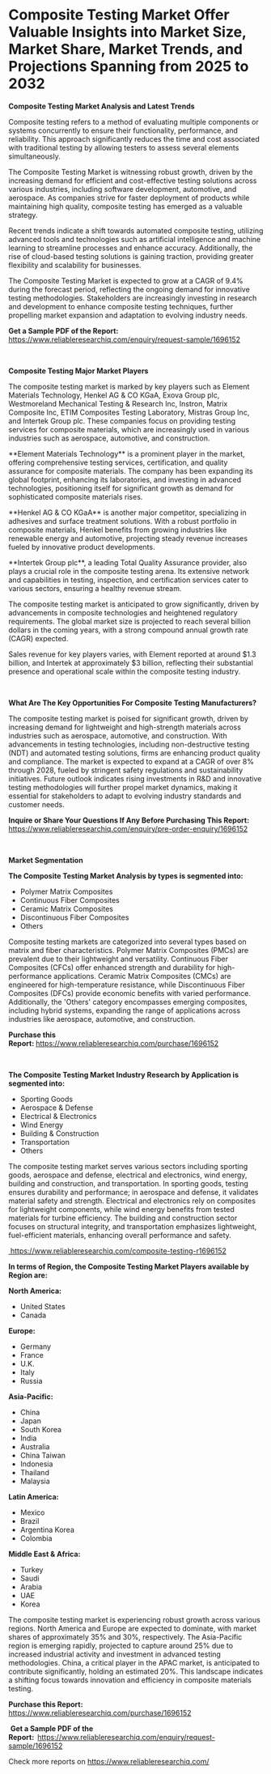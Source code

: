 <p><h1>Composite Testing Market Offer Valuable Insights into Market Size, Market Share, Market Trends, and Projections Spanning from 2025 to 2032</h1></p><p><strong>Composite Testing Market Analysis and Latest Trends</strong></p>
<p><p>Composite testing refers to a method of evaluating multiple components or systems concurrently to ensure their functionality, performance, and reliability. This approach significantly reduces the time and cost associated with traditional testing by allowing testers to assess several elements simultaneously. </p><p>The Composite Testing Market is witnessing robust growth, driven by the increasing demand for efficient and cost-effective testing solutions across various industries, including software development, automotive, and aerospace. As companies strive for faster deployment of products while maintaining high quality, composite testing has emerged as a valuable strategy. </p><p>Recent trends indicate a shift towards automated composite testing, utilizing advanced tools and technologies such as artificial intelligence and machine learning to streamline processes and enhance accuracy. Additionally, the rise of cloud-based testing solutions is gaining traction, providing greater flexibility and scalability for businesses. </p><p>The Composite Testing Market is expected to grow at a CAGR of 9.4% during the forecast period, reflecting the ongoing demand for innovative testing methodologies. Stakeholders are increasingly investing in research and development to enhance composite testing techniques, further propelling market expansion and adaptation to evolving industry needs.</p></p>
<p><strong>Get a Sample PDF of the Report:&nbsp;</strong> <a href="https://www.reliableresearchiq.com/enquiry/request-sample/1696152?utm_campaign=1082&utm_medium=2&utm_source=Github&utm_content=ia&utm_term=08012025&utm_id=composite-testing">https://www.reliableresearchiq.com/enquiry/request-sample/1696152</a></p>
<p>&nbsp;</p>
<p><strong>Composite Testing Major Market Players</strong></p>
<p><p>The composite testing market is marked by key players such as Element Materials Technology, Henkel AG & CO KGaA, Exova Group plc, Westmoreland Mechanical Testing & Research Inc, Instron, Matrix Composite Inc, ETIM Composites Testing Laboratory, Mistras Group Inc, and Intertek Group plc. These companies focus on providing testing services for composite materials, which are increasingly used in various industries such as aerospace, automotive, and construction.</p><p>**Element Materials Technology** is a prominent player in the market, offering comprehensive testing services, certification, and quality assurance for composite materials. The company has been expanding its global footprint, enhancing its laboratories, and investing in advanced technologies, positioning itself for significant growth as demand for sophisticated composite materials rises.</p><p>**Henkel AG & CO KGaA** is another major competitor, specializing in adhesives and surface treatment solutions. With a robust portfolio in composite materials, Henkel benefits from growing industries like renewable energy and automotive, projecting steady revenue increases fueled by innovative product developments.</p><p>**Intertek Group plc**, a leading Total Quality Assurance provider, also plays a crucial role in the composite testing arena. Its extensive network and capabilities in testing, inspection, and certification services cater to various sectors, ensuring a healthy revenue stream.</p><p>The composite testing market is anticipated to grow significantly, driven by advancements in composite technologies and heightened regulatory requirements. The global market size is projected to reach several billion dollars in the coming years, with a strong compound annual growth rate (CAGR) expected.</p><p>Sales revenue for key players varies, with Element reported at around $1.3 billion, and Intertek at approximately $3 billion, reflecting their substantial presence and operational scale within the composite testing industry.</p></p>
<p>&nbsp;</p>
<p><strong>What Are The Key Opportunities For Composite Testing Manufacturers?</strong></p>
<p><p>The composite testing market is poised for significant growth, driven by increasing demand for lightweight and high-strength materials across industries such as aerospace, automotive, and construction. With advancements in testing technologies, including non-destructive testing (NDT) and automated testing solutions, firms are enhancing product quality and compliance. The market is expected to expand at a CAGR of over 8% through 2028, fueled by stringent safety regulations and sustainability initiatives. Future outlook indicates rising investments in R&D and innovative testing methodologies will further propel market dynamics, making it essential for stakeholders to adapt to evolving industry standards and customer needs.</p></p>
<p><strong>Inquire or Share Your Questions If Any Before Purchasing This Report:</strong> <a href="https://www.reliableresearchiq.com/enquiry/pre-order-enquiry/1696152?utm_campaign=1082&utm_medium=2&utm_source=Github&utm_content=ia&utm_term=08012025&utm_id=composite-testing">https://www.reliableresearchiq.com/enquiry/pre-order-enquiry/1696152</a></p>
<p>&nbsp;</p>
<p><strong>Market Segmentation</strong></p>
<p><strong>The Composite Testing Market Analysis by types is segmented into:</strong></p>
<p><ul><li>Polymer Matrix Composites</li><li>Continuous Fiber Composites</li><li>Ceramic Matrix Composites</li><li>Discontinuous Fiber Composites</li><li>Others</li></ul></p>
<p><p>Composite testing markets are categorized into several types based on matrix and fiber characteristics. Polymer Matrix Composites (PMCs) are prevalent due to their lightweight and versatility. Continuous Fiber Composites (CFCs) offer enhanced strength and durability for high-performance applications. Ceramic Matrix Composites (CMCs) are engineered for high-temperature resistance, while Discontinuous Fiber Composites (DFCs) provide economic benefits with varied performance. Additionally, the 'Others' category encompasses emerging composites, including hybrid systems, expanding the range of applications across industries like aerospace, automotive, and construction.</p></p>
<p><strong>Purchase this Report:&nbsp;</strong><a href="https://www.reliableresearchiq.com/purchase/1696152?utm_campaign=1082&utm_medium=2&utm_source=Github&utm_content=ia&utm_term=08012025&utm_id=composite-testing">https://www.reliableresearchiq.com/purchase/1696152</a></p>
<p>&nbsp;</p>
<p><strong>The Composite Testing Market Industry Research by Application is segmented into:</strong></p>
<p><ul><li>Sporting Goods</li><li>Aerospace & Defense</li><li>Electrical & Electronics</li><li>Wind Energy</li><li>Building & Construction</li><li>Transportation</li><li>Others</li></ul></p>
<p><p>The composite testing market serves various sectors including sporting goods, aerospace and defense, electrical and electronics, wind energy, building and construction, and transportation. In sporting goods, testing ensures durability and performance; in aerospace and defense, it validates material safety and strength. Electrical and electronics rely on composites for lightweight components, while wind energy benefits from tested materials for turbine efficiency. The building and construction sector focuses on structural integrity, and transportation emphasizes lightweight, fuel-efficient materials, enhancing overall performance and safety.</p></p>
<p><a href="https://www.reliableresearchiq.com/composite-testing-r1696152?utm_campaign=1082&utm_medium=2&utm_source=Github&utm_content=ia&utm_term=08012025&utm_id=composite-testing">&nbsp;https://www.reliableresearchiq.com/composite-testing-r1696152</a></p>
<p><strong>In terms of Region, the Composite Testing Market Players available by Region are:</strong></p>
<p>
    <p> <strong> North America: </strong>
        <ul>
            <li>United States</li>
            <li>Canada</li>
        </ul>
        </p> 
    <p> <strong> Europe: </strong>
        <ul>
            <li>Germany</li>
            <li>France</li>
            <li>U.K.</li>
            <li>Italy</li>
            <li>Russia</li>
        </ul>
        </p> 
    <p> <strong> Asia-Pacific: </strong>
        <ul>
            <li>China</li>
            <li>Japan</li>
            <li>South Korea</li>
            <li>India</li>
            <li>Australia</li>
            <li>China Taiwan</li>
            <li>Indonesia</li>
            <li>Thailand</li>
            <li>Malaysia</li>
        </ul>
        </p> 
    <p> <strong> Latin America: </strong>
        <ul>
            <li>Mexico</li>
            <li>Brazil</li>
            <li>Argentina Korea</li>
            <li>Colombia</li>
        </ul>
        </p> 
    <p> <strong> Middle East & Africa: </strong>
        <ul>
            <li>Turkey</li>
            <li>Saudi</li>
            <li>Arabia</li>
            <li>UAE</li>
            <li>Korea</li>
        </ul>
    </p>
    </p>
<p><p>The composite testing market is experiencing robust growth across various regions. North America and Europe are expected to dominate, with market shares of approximately 35% and 30%, respectively. The Asia-Pacific region is emerging rapidly, projected to capture around 25% due to increased industrial activity and investment in advanced testing methodologies. China, a critical player in the APAC market, is anticipated to contribute significantly, holding an estimated 20%. This landscape indicates a shifting focus towards innovation and efficiency in composite materials testing.</p></p>
<p><strong>Purchase this Report: </strong><a href="https://www.reliableresearchiq.com/purchase/1696152?utm_campaign=1082&utm_medium=2&utm_source=Github&utm_content=ia&utm_term=08012025&utm_id=composite-testing">https://www.reliableresearchiq.com/purchase/1696152</a></p>
<p>&nbsp;<strong>Get a Sample PDF of the Report:&nbsp;&nbsp;</strong><a href="https://www.reliableresearchiq.com/enquiry/request-sample/1696152?utm_campaign=1082&utm_medium=2&utm_source=Github&utm_content=ia&utm_term=08012025&utm_id=composite-testing">https://www.reliableresearchiq.com/enquiry/request-sample/1696152</a></p>
<p><strong></strong></p>
<p>Check more reports on <a href="https://www.reliableresearchiq.com/?utm_campaign=1082&utm_medium=2&utm_source=Github&utm_content=ia&utm_term=08012025&utm_id=composite-testing">https://www.reliableresearchiq.com/</a></p>